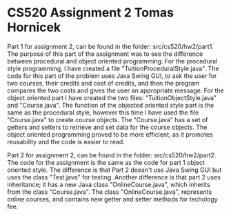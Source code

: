 # CS520 Assignment 2 Tomas Hornicek

Part 1 for assignment 2, can be found in the folder: src/cs520/hw2/part1. The purpose of this part of the assignment was to see the difference between procedural and object oriented programming. For the procedural style programming, I have created a file "TuitionProceduralStyle.java". The code for this part of the problem uses Java Swing GUI, to ask the user for two courses, their credits and cost of credits, and then the program compares the two costs and gives the user an appropriate message. For the object oriented part I have created the two files: "TuitionObjectStyle.java" and "Course.java". The function of the objected oriented style part is the same as the procedural style, however this time I have used the file "Course.java" to create course objects. The "Course.java" has a set of  getters and setters to retrieve and set data for the course objects. The object oriented programming proved to be more efficient, as it promotes reusability and the code is easier to read.

Part 2 for assignment 2, can be found in the folder: src/cs520/hw2/part2. The code for the assignment is the same as the code for part 1 object oriented style. The difference is that Part 2 doesn't use Java Swing GUI but uses the class "Test.java" for testing. Another difference is that part 2 uses inheritance; it has a new Java class "OnlineCourse.java", which inherits from the class "Course.java". The class "OnlineCourse.java", represents online courses, and contains new getter and setter methods for techology fee. 